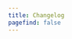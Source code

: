 ```yaml
---
title: Changelog
pagefind: false
---
```







































































































